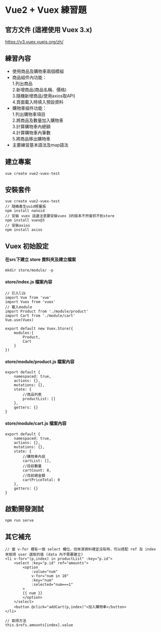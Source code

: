 # Vue2 + Vuex 練習題  

## 官方文件  (這裡使用 Vuex 3.x)
https://v3.vuex.vuejs.org/zh/

## 練習內容  
- 使用商品及購物車兩個模組
- 商品組件內功能：  
1.列出商品  
2.新增商品(商品名稱、價格)  
3.隨機新增商品(使用axios取API)  
4.頁面載入時填入預設資料
- 購物車組件功能：  
1.列出購物車項目  
2.將商品及數量加入購物車  
3.計算購物車內總額  
4.計算購物車內筆數  
5.將商品移出購物車  
- 主要練習基本語法及map語法
  
## 建立專案  
```
vue create vue2-vuex-test
```

## 安裝套件  
```
vue create vue2-vuex-test
// 隨機產生uuid輕量版
npm install nanoid
// 安裝 vuex 這邊注意要安裝vuex 3的版本不然會抓不到store
npm install vuex@3
// 安裝axios
npm install axios
```

## Vuex 初始設定
#### 在src下建立 store 資料夾及建立檔案
```
mkdir store/module/ -p
```
#### store/index.js 檔案內容
```
// 引入lib
import Vue from 'vue'
import Vuex from 'vuex'
// 載入module
import Product from './module/product'
import Cart from './module/cart'
Vue.use(Vuex)

export default new Vuex.Store({
    modules:{
        Product,
        Cart
    }
})
```
#### store/module/product.js 檔案內容
```
export default {
    namespaced: true,
    actions: {},
    mutations: {},
    state: {
        //商品列表
        productList: []
    },
    getters: {}
}
```
#### store/module/cart.js 檔案內容
```
export default {
    namespaced: true,
    actions: {},
    mutations: {},
    state: {
        //購物車內容
        cartList: [],
        //目前數量
        cartCount: 0,
        //目前總金額
        cartPriceTotal: 0
    },
    getters: {}
}

```

## 啟動開發測試  
```
npm run serve
```

## 其它補充  
```
// 當 v-for 裡有一個 select 欄位，但來源資料裡並沒有時，可以搭配 ref 及 index 來取得 user 選取的值 (data 內不需要建立)
<li v-for="(p,index) in productList" :key="p.id">   
    <select :key="p.id" ref="amounts">
        <option 
            :value="num" 
            v-for="num in 10" 
            :key="num"
            :selected="num===1"
        >
        {{ num }}
        </option>
    </select>
    <button @click="addCart(p,index)">加入購物車</button>
</li>

// 取得方法
this.$refs.amounts[index].value
```